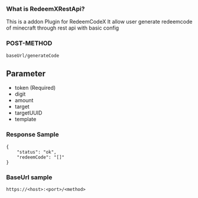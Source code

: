### What is RedeemXRestApi?
This is a addon Plugin for RedeemCodeX
It allow user generate redeemcode of minecraft through rest api with basic config

### POST-METHOD
```baseUrl/generateCode```
  ## Parameter
  - token (Required)
  - digit
  - amount
  - target
  - targetUUID
  - template

### Response Sample
```
{
    "status": "ok",
    "redeemCode": "[]"
}
```

### BaseUrl sample
```https://<host>:<port>/<method>```
